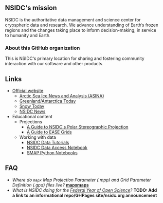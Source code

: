 ## NSIDC's mission

NSIDC is the authoritative data management and science center for cryospheric data and
research. We advance understanding of Earth’s frozen regions and the changes taking
place to inform decision-making, in service to humanity and Earth.


### About this GitHub organization

This is NSIDC's primary location for sharing and fostering community interaction with
our software and other products.


## Links

* [Official website](https://nsidc.org)
    * [Arctic Sea Ice News and Analysis (ASINA)](https://nsidc.org/arcticseaicenews/)
    * [Greenland/Antarctica Today](https://nsidc.org/greenland-today/)
    * [Snow Today](https://nsidc.org/snow-today)
    * [NSIDC News](https://nsidc.org/news-analyses/news-stories)
* Educational content
    * Projections
        * [A Guide to NSIDC's Polar Stereographic Projection](https://nsidc.org/data/user-resources/help-center/guide-nsidcs-polar-stereographic-projection)
        * [A Guide to EASE Grids](https://nsidc.org/data/user-resources/help-center/guide-ease-grids)
    * Working with data
        * [NSIDC Data Tutorials](https://github.com/nsidc/NSIDC-Data-Tutorials)
        * [NSIDC Data Access Notebook](https://github.com/nsidc/NSIDC-Data-Access-Notebook)
        * [SMAP Python Notebooks](https://github.com/nsidc/smap_python_notebooks)


## FAQ

* _Where do `mapx` Map Projection Parameter (.mpp) and Grid Parameter Definition (.gpd)
  files live?_ **[mapxmaps](https://github.com/nsidc/mapxmaps)**
* _What is NSIDC doing for the [Federal Year of Open
  Science](https://open.science.gov/)?_ **TODO: Add a link to an informational
  repo/GHPages site/nsidc.org announcement**

